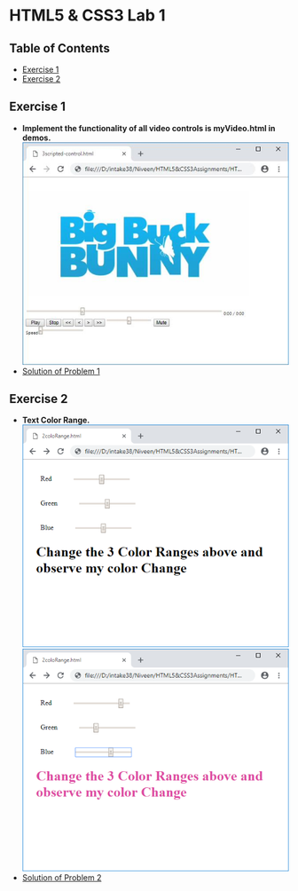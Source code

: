 # HTML5 & CSS3 Lab 1

## Table of Contents
  - [Exercise 1](#exercise-1)
  - [Exercise 2](#exercise-2)

## Exercise 1
  - **Implement the functionality of all video controls is myVideo.html in 
  demos.**
  ![Exercise 1 Screenshot](./assets/images/exercise-1.png)
  - [Solution of Problem 1](./exercise-1)


## Exercise 2
  - **Text Color Range.**  
  ![Exercise 2 Screenshot Part 1](./assets/images/exercise-2_part1.png)
  ![Exercise 2 Screenshot Part 2](./assets/images/exercise-2_part2.png)
  - [Solution of Problem 2](./exercise-2)
